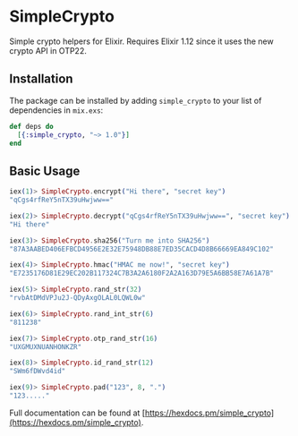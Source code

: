 # SimpleCrypto

Simple crypto helpers for Elixir. Requires Elixir 1.12 since it uses the new crypto API in OTP22.

## Installation

The package can be installed by adding `simple_crypto` to your list of dependencies
in `mix.exs`:

```elixir
def deps do
  [{:simple_crypto, "~> 1.0"}]
end
```

## Basic Usage

``` elixir
iex(1)> SimpleCrypto.encrypt("Hi there", "secret key")
"qCgs4rfReY5nTX39uHwjww=="

iex(2)> SimpleCrypto.decrypt("qCgs4rfReY5nTX39uHwjww==", "secret key")
"Hi there"

iex(3)> SimpleCrypto.sha256("Turn me into SHA256")
"87A3AABED406EFBCD4956E2E32E75948DB88E7ED35CACD4D8B66669EA849C102"

iex(4)> SimpleCrypto.hmac("HMAC me now!", "secret key")
"E7235176D81E29EC202B117324C7B3A2A6180F2A2A163D79E5A6BB58E7A61A7B"

iex(5)> SimpleCrypto.rand_str(32)
"rvbAtDMdVPJu2J-QDyAxgOLAL0LQWL0w"

iex(6)> SimpleCrypto.rand_int_str(6)
"811238"

iex(7)> SimpleCrypto.otp_rand_str(16)
"UXGMUXNUANHONKZR"

iex(8)> SimpleCrypto.id_rand_str(12)
"SWm6fDWvd4id"

iex(9)> SimpleCrypto.pad("123", 8, ".")
"123....."
```

Full documentation can be found at [https://hexdocs.pm/simple_crypto](https://hexdocs.pm/simple_crypto).
